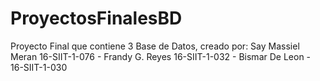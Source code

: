 # ProyectosFinalesBD
Proyecto Final que contiene 3 Base de Datos, creado por: Say Massiel Meran 16-SIIT-1-076  -  Frandy G. Reyes 16-SIIT-1-032  -  Bismar De Leon   -  16-SIIT-1-030
